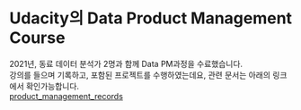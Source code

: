 # Udacity의 Data Product Management Course

2021년, 동료 데이터 분석가 2명과 함께 Data PM과정을 수료했습니다.  <br/>
강의를 들으며 기록하고, 포함된 프로젝트를 수행하였는데요, 관련 문서는 아래의 링크에서 확인가능합니다.  <br/>
[product_management_records](https://chalk-chartreuse-75a.notion.site/Data-Product-Manager-Lecture-Note-1719ef0f6ed24e5a88001e540652a2cc)
